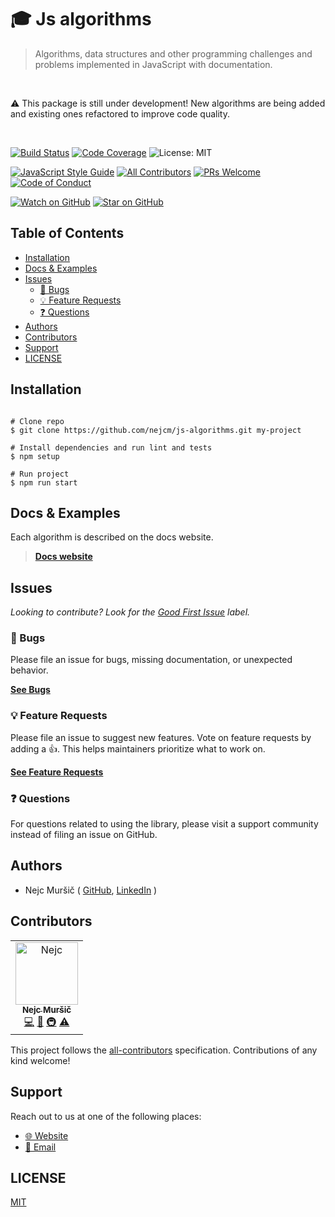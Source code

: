 # 🎓 Js algorithms

<blockquote>Algorithms, data structures and other programming challenges and problems implemented in JavaScript with documentation.</blockquote>

<br />

⚠️ This package is still under development! New algorithms are being added and
existing ones refactored to improve code quality.

<br />

<!-- prettier-ignore-start -->
[![Build Status][build-badge]][build]
[![Code Coverage][coverage-badge]][coverage]
![License: MIT](https://img.shields.io/badge/License-MIT-green.svg)

[![JavaScript Style Guide][style-guide-badge]][style-guide]
[![All Contributors][all-contributors-badge]](#contributors)
[![PRs Welcome][prs-badge]][prs] [![Code of Conduct][coc-badge]][coc]

[![Watch on GitHub][github-watch-badge]][github-watch]
[![Star on GitHub][github-star-badge]][github-star]
<!-- prettier-ignore-end -->

## Table of Contents

<!-- START doctoc generated TOC please keep comment here to allow auto update -->
<!-- DON'T EDIT THIS SECTION, INSTEAD RE-RUN doctoc TO UPDATE -->

- [Installation](#installation)
- [Docs & Examples](#docs--examples)
- [Issues](#issues)
  - [🐛 Bugs](#-bugs)
  - [💡 Feature Requests](#-feature-requests)
  - [❓ Questions](#-questions)
- [Authors](#authors)
- [Contributors](#contributors)
- [Support](#support)
- [LICENSE](#license)

<!-- END doctoc generated TOC please keep comment here to allow auto update -->

## Installation

```shell

# Clone repo
$ git clone https://github.com/nejcm/js-algorithms.git my-project

# Install dependencies and run lint and tests
$ npm setup

# Run project
$ npm run start

```

## Docs & Examples

Each algorithm is described on the docs website.

> [**Docs website**][docs-link]

## Issues

_Looking to contribute? Look for the [Good First Issue][good-first-issue]
label._

### 🐛 Bugs

Please file an issue for bugs, missing documentation, or unexpected behavior.

[**See Bugs**][bugs]

### 💡 Feature Requests

Please file an issue to suggest new features. Vote on feature requests by adding
a 👍. This helps maintainers prioritize what to work on.

[**See Feature Requests**][requests]

### ❓ Questions

For questions related to using the library, please visit a support community
instead of filing an issue on GitHub.

## Authors

- Nejc Muršič ( [GitHub][github], [LinkedIn][linkedin] )

## Contributors

<!-- ALL-CONTRIBUTORS-LIST:START - Do not remove or modify this section -->
<!-- prettier-ignore-start -->
<!-- markdownlint-disable -->

<table>
  <tr>
    <td align="center">
      <a href="https://github.com/nejcm">
        <img src="https://avatars3.githubusercontent.com/u/1865210?v=3" width="100px" alt="Nejc"/>
        <br />
        <sub><b>Nejc Muršič</b></sub>
      </a>
      <br />
      <a href="https://github.com/nejcm/js-algorithms/commits?author=nejcm" title="Code">💻</a> 
      <a href="https://github.com/nejcm/js-algorithms/commits?author=nejcm" title="Documentation">📖</a> 
      <a href="#infra" title="Infrastructure (Hosting, Build-Tools, etc)">🚇</a> <a href="https://github.com/nejcm/js-algorithms/commits?author=nejcm" title="Tests">⚠️</a>
    </td>
  </tr>
</table>

<!-- markdownlint-enable -->
<!-- prettier-ignore-end -->

<!-- ALL-CONTRIBUTORS-LIST:END -->

This project follows the [all-contributors][all-contributors] specification.
Contributions of any kind welcome!

## Support

Reach out to us at one of the following places:

- [🌐 Website][website]
- [📧 Email][email]

## LICENSE

[MIT](LICENSE)

<!-- prettier-ignore-start -->

[all-contributors-badge]: https://img.shields.io/badge/all_contributors-1-orange.svg
[all-contributors]: https://github.com/all-contributors/all-contributors
[bugs]: https://github.com/nejcm/js-algorithms/issues?q=is%3Aissue+is%3Aopen+label%3Abug+sort%3Acreated-desc
[build-badge]: https://img.shields.io/travis/com/nejcm/js-algorithms.svg
[build]: https://travis-ci.com/nejcm/js-algorithms
[coc-badge]: https://img.shields.io/badge/code%20of-conduct-ff69b4.svg
[coc]: https://github.com/nejcm/js-algorithms/blob/master/CODE_OF_CONDUCT.md
[coverage-badge]: https://img.shields.io/codecov/c/github/nejcm/js-algorithms.svg
[coverage]: https://codecov.io/github/nejcm/js-algorithms
[docs-link]: https://nejcm.github.io/js-algorithms/
[downloads-badge]: https://img.shields.io/npm/dm/@nejcm/js-algorithms.svg
[email]: nmursi2@gmail.com
[emojis]: https://github.com/all-contributors/all-contributors#emoji-key
[github]: https://github.com/nejcm
[github-star-badge]: https://img.shields.io/github/stars/nejcm/js-algorithms.svg?style=social
[github-star]: https://github.com/nejcm/js-algorithms/stargazers
[github-watch-badge]: https://img.shields.io/github/watchers/nejcm/js-algorithms.svg?style=social
[github-watch]: https://github.com/nejcm/js-algorithms/watchers
[good-first-issue]: https://github.com/nejcm/js-algorithms/issues?utf8=✓&q=is%3Aissue+is%3Aopen+sort%3Areactions-%2B1-desc+label%3A"good+first+issue"+
[license-badge]: https://img.shields.io/npm/l/@nejcm/js-algorithms.svg
[license]: https://github.com/nejcm/js-algorithms/blob/master/LICENSE
[linkedin]: https://www.linkedin.com/in/nejcm/
[node]: https://nodejs.org
[npm]: https://www.npmjs.com/
[npm-badge]: https://img.shields.io/npm/v/@nejcm/js-algorithms.svg
[npm-link]: https://www.npmjs.com/package/@nejcm/js-algorithms
[npmtrends]: http://www.npmtrends.com/@nejcm/js-algorithms
[package]: https://www.npmjs.com/package/@nejcm/js-algorithms
[prs-badge]: https://img.shields.io/badge/PRs-welcome-brightgreen.svg
[prs]: http://makeapullrequest.com
[requests]: https://github.com/nejcm/js-algorithms/issues?q=is%3Aissue+sort%3Areactions-%2B1-desc+label%3Aenhancement+is%3Aopen
[semantic-release-badge]: https://img.shields.io/badge/%20%20%F0%9F%93%A6%F0%9F%9A%80-semantic--release-e10079.svg
[semantic-release]: https://github.com/semantic-release/semantic-release
[storybook-badge]: https://nejcmursic.netlify.com/assets/storybook.svg
[storybook]: https://storybook.js.org/
[style-guide-badge]: https://img.shields.io/badge/code_style-standard-brightgreen.svg
[style-guide]: https://standardjs.com
[version-badge]: https://img.shields.io/npm/v/@nejcm/js-algorithms.svg
[website]: https://nejcmursic.com/

<!-- prettier-ignore-end -->
